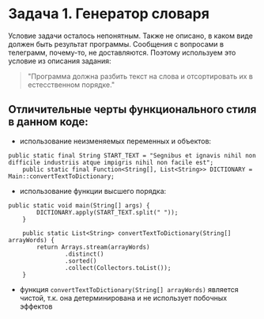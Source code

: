 # Задача 1. Генератор словаря

Условие задачи осталось непонятным. Также не описано, в каком виде должен быть результат программы. Сообщения с вопросами в телеграмм, почему-то, не доставляются. Поэтому используем это условие из описания задания: 
>"Программа должна разбить текст на слова и отсортировать их в естесственном порядке."

## Отличительные черты функционального стиля в данном коде:
* использование неизменяемых переменных и объектов:
```
public static final String START_TEXT = "Segnibus et ignavis nihil non difficile industriis atque impigris nihil non facile est";
    public static final Function<String[], List<String>> DICTIONARY = Main::convertTextToDictionary;
```

* использование функции высшего порядка:

```
public static void main(String[] args) {
        DICTIONARY.apply(START_TEXT.split(" "));
    }

    public static List<String> convertTextToDictionary(String[] arrayWords) {
        return Arrays.stream(arrayWords)
                .distinct()
                .sorted()
                .collect(Collectors.toList());
    }
```

* функция ```convertTextToDictionary(String[] arrayWords)``` является чистой, т.к. она детерминирована и не использует побочных эффектов